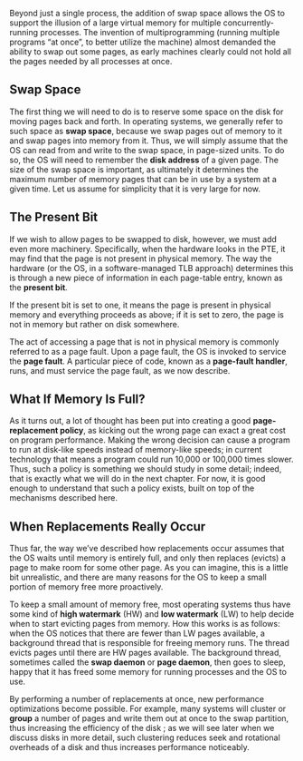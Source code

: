 Beyond just a single process, the addition of swap space allows the OS to support the illusion of a large virtual memory for multiple concurrently-running processes. The invention of multiprogramming (running multiple programs “at once”, to better utilize the machine) almost demanded the ability to swap out some pages, as early machines clearly could not hold all the pages needed by all processes at once.

## **Swap Space**
The first thing we will need to do is to reserve some space on the disk for moving pages back and forth. In operating systems, we generally refer to such space as **swap space**, because we swap pages out of memory to it and swap pages into memory from it. Thus, we will simply assume that the OS can read from and write to the swap space, in page-sized units. To do so, the OS will need to remember the **disk address** of a given page.
	The size of the swap space is important, as ultimately it determines the maximum number of memory pages that can be in use by a system at a given time. Let us assume for simplicity that it is very large for now.

## **The Present Bit**
If we wish to allow pages to be swapped to disk, however, we must add even more machinery. Specifically, when the hardware looks in the PTE, it may find that the page is not present in physical memory. The way the hardware (or the OS, in a software-managed TLB approach) determines this is through a new piece of information in each page-table entry, known as the **present bit**. 

If the present bit is set to one, it means the page is present in physical memory and everything proceeds as above; if it is set to zero, the page is not in memory but rather on disk somewhere.

The act of accessing a page that is not in physical memory is commonly referred to as a page fault. Upon a page fault, the OS is invoked to service the **page fault**. A particular piece of code, known as a **page-fault handler**, runs, and must service the page fault, as we now describe.

## **What If Memory Is Full?**
As it turns out, a lot of thought has been put into creating a good **page-replacement policy**, as kicking out the wrong page can exact a great cost on program performance. Making the wrong decision can cause a program to run at disk-like speeds instead of memory-like speeds; in current technology that means a program could run 10,000 or 100,000 times slower. Thus, such a policy is something we should study in some detail; indeed, that is exactly what we will do in the next chapter. For now, it is good enough to understand that such a policy exists, built on top of the mechanisms described here.

## **When Replacements Really Occur**
Thus far, the way we’ve described how replacements occur assumes that the OS waits until memory is entirely full, and only then replaces (evicts) a page to make room for some other page. As you can imagine, this is a little bit unrealistic, and there are many reasons for the OS to keep a small portion of memory free more proactively.

To keep a small amount of memory free, most operating systems thus have some kind of **high watermark** (HW) and **low watermark** (LW) to help decide when to start evicting pages from memory. How this works is as follows: when the OS notices that there are fewer than LW pages available, a background thread that is responsible for freeing memory runs. The thread evicts pages until there are HW pages available. The background thread, sometimes called the **swap daemon** or **page daemon**, then goes to sleep, happy that it has freed some memory for running processes and the OS to use.

By performing a number of replacements at once, new performance optimizations become possible. For example, many systems will cluster or **group** a number of pages and write them out at once to the swap partition, thus increasing the efficiency of the disk ; as we will see later when we discuss disks in more detail, such clustering reduces seek and rotational overheads of a disk and thus increases performance noticeably.